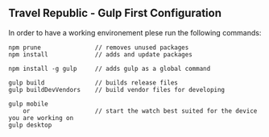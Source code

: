 ## Travel Republic - Gulp First Configuration

In order to have a working environement plese run the following commands:

    npm prune               // removes unused packages
    npm install             // adds and update packages

    npm install -g gulp     // adds gulp as a global command

    gulp build              // builds release files
    gulp buildDevVendors    // build vendor files for developing

    gulp mobile             
        or                  // start the watch best suited for the device you are working on
    gulp desktop
